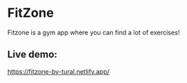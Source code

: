 # FitZone

Fitzone is a gym app where you can find a lot of exercises!

## Live demo:
https://fitzone-by-tural.netlify.app/
